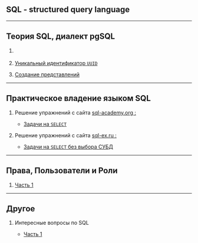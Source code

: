 SQL - structured query language
---

---
Теория SQL, диалект pgSQL
---

1) [](Theory/)

2) [Уникальный идентификатор `UUID`](Theory/uuid.md)

3) [Создание представлений](Theory/view.md)

___
Практическое владение языком SQL
---

1) Решение упражнений с сайта [sql-academy.org :](https://sql-academy.org/)
    - [Задачи на `SELECT`](Practice/sql-academy.org/SELECT/Exercises.md)


2) Решение упражнений с сайта [sql-ex.ru :](http://sql-ex.ru)
    - [Задачи на `SELECT` без выбора СУБД](Practice/sql-ex.ru/SELECT/Exercises.md)

---
Права, Пользователи и Роли
---

1) [Часть 1](Theory/users.md)

---
Другое
---

1) Интересные вопросы по SQL 
   
   - [Часть 1](Other/other_1.md)  
